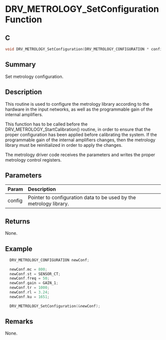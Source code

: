 # DRV_METROLOGY_SetConfiguration Function

## C

```c
void DRV_METROLOGY_SetConfiguration(DRV_METROLOGY_CONFIGURATION * config);
```

## Summary

Set metrology configuration. 

## Description

This routine is used to configure the metrology library according to the hardware in the input networks, as well as the programmable gain of the internal amplifiers.

This function has to be called before the DRV_METROLOGY_StartCalibration() routine, in order to ensure that the proper configuration has been applied before calibrating the system. 
If the programmable gain of the internal amplifiers changes, then the metrology library must be reinitialized in order to apply the changes.

The metrology driver code receives the parameters and writes the proper metrology control registers.

## Parameters

| Param | Description |
|:----- |:----------- |
| config | Pointer to configuration data to be used by the metrology library. |


## Returns

None.

## Example

```c
  DRV_METROLOGY_CONFIGURATION newConf;
  
  newConf.mc = 800;
  newConf.st = SENSOR_CT;
  newConf.freq = 50;
  newConf.gain = GAIN_1;
  newConf.tr = 1000;
  newConf.rl = 3.24;
  newConf.ku = 1651;
  
  DRV_METROLOGY_SetConfiguration(&newConf);
```

## Remarks

None.

